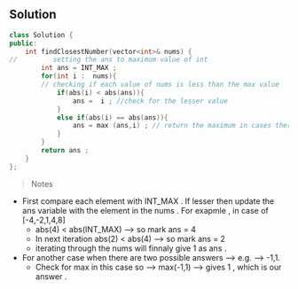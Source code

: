 ## Solution 
```cpp
class Solution {
public:
    int findClosestNumber(vector<int>& nums) {
//         setting the ans to maximum value of int
        int ans = INT_MAX ;
        for(int i :  nums){
        // checking if each value of nums is less than the max value
            if(abs(i) < abs(ans)){
                ans =  i ; //check for the lesser value
            }
            else if(abs(i) == abs(ans)){
                ans = max (ans,i) ; // return the maximum in cases there are multiple answers
            }
        }
        return ans ;
    }
};
```

>Notes
*  First compare each element with INT_MAX . If lesser then update the ans variable with the element in the nums . For exapmle , in case of [-4,-2,1,4,8]
     *  abs(4) < abs(INT_MAX) --> so mark ans = 4 
     *  In next iteration abs(2) < abs(4) --> so mark ans = 2 
     *  iterating through the nums will finnaly give 1 as ans .
* For another case when there are two possible answers  --> e.g. --> -1,1.
    * Check for max in this case so -->  max(-1,1) --> gives 1 , which is our answer .